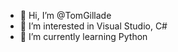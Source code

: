 - 👋 Hi, I’m @TomGillade
- 👀 I’m interested in Visual Studio, C#
- 🌱 I’m currently learning Python


<!---
TomGillade/TomGillade is a ✨ special ✨ repository because its `README.md` (this file) appears on your GitHub profile.
You can click the Preview link to take a look at your changes.
--->
